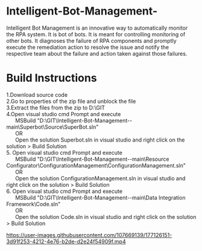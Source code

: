 # Intelligent-Bot-Management-
Intelligent Bot Management is an innovative way to automatically monitor the RPA system. It is bot of bots. It is meant for controlling monitoring of other bots. It diagnoses the failure of RPA components and promptly execute the remediation action to resolve the issue and notify the respective team about the failure and action taken against those failures.

# Build Instructions
1.Download source code<br />
2.Go to properties of the zip file and unblock the file <br />
3.Extract the files from the zip to D:\GIT <br />
4.Open visual studio cmd Prompt and execute <br />
	&nbsp;&nbsp;&nbsp;&nbsp;&nbsp;&nbsp;MSBuild "D:\GIT\Intelligent-Bot-Management--main\Superbot\Source\SuperBot.sln" <br />
	&nbsp;&nbsp;&nbsp;&nbsp;&nbsp;&nbsp;OR <br />
	&nbsp;&nbsp;&nbsp;&nbsp;&nbsp;&nbsp;Open the solution Superbot.sln in visual studio and right click on the solution > Build Solution <br />
5. Open visual studio cmd Prompt and execute <br />
	&nbsp;&nbsp;&nbsp;&nbsp;&nbsp;&nbsp;MSBuild "D:\GIT\Intelligent-Bot-Management--main\Resource Configurator\ConfigurationManagement\ConfigurationManagement.sln" <br />
	&nbsp;&nbsp;&nbsp;&nbsp;&nbsp;&nbsp;OR <br />
	&nbsp;&nbsp;&nbsp;&nbsp;&nbsp;&nbsp;Open the solution ConfigurationManagement.sln in visual studio and right click on the solution > Build Solution <br />
6. Open visual studio cmd Prompt and execute <br />
	&nbsp;&nbsp;&nbsp;&nbsp;&nbsp;&nbsp;MSBuild "D:\GIT\Intelligent-Bot-Management--main\Data Integration Framework\Code.sln" <br />
	&nbsp;&nbsp;&nbsp;&nbsp;&nbsp;&nbsp;OR <br />
	&nbsp;&nbsp;&nbsp;&nbsp;&nbsp;&nbsp;Open the solution Code.sln in visual studio and right click on the solution > Build Solution
	
https://user-images.githubusercontent.com/107669139/177126151-3d91f253-4212-4e76-b2de-d2e24f54909f.mp4

